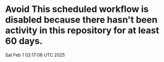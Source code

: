 # Avoid This scheduled workflow is disabled because there hasn't been activity in this repository for at least 60 days.
Sat Feb  1 02:17:08 UTC 2025
